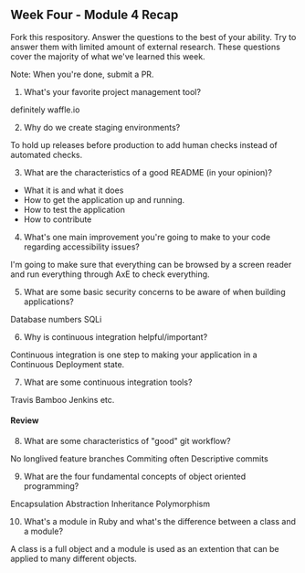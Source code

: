## Week Four - Module 4 Recap

Fork this respository. Answer the questions to the best of your ability. Try to answer them with limited amount of external research. These questions cover the majority of what we've learned this week. 

Note: When you're done, submit a PR. 

1. What's your favorite project management tool?

definitely waffle.io

2. Why do we create staging environments?

To hold up releases before production to add human checks instead of automated checks.

3. What are the characteristics of a good README (in your opinion)?

- What it is and what it does
- How to get the application up and running.
- How to test the application
- How to contribute

4. What's one main improvement you're going to make to your code regarding accessibility issues?

I'm going to make sure that everything can be browsed by a screen reader and run everything through AxE to check everything.

5. What are some basic security concerns to be aware of when building applications?

Database numbers
SQLi

6. Why is continuous integration helpful/important?

Continuous integration is one step to making your application in a Continuous Deployment state.

7. What are some continuous integration tools?

Travis
Bamboo
Jenkins
etc.

#### Review  

8. What are some characteristics of "good" git workflow?

No longlived feature branches
Commiting often
Descriptive commits

9. What are the four fundamental concepts of object oriented programming?

Encapsulation
Abstraction
Inheritance
Polymorphism

10. What's a module in Ruby and what's the difference between a class and a module?

A class is a full object and a module is used as an extention that can be applied to many different objects.
